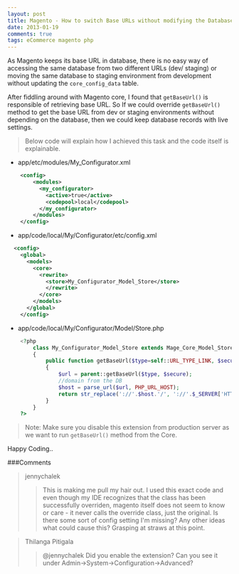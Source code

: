 ```yaml
---
layout: post
title: Magento - How to switch Base URLs without modifying the Database
date: 2013-01-19
comments: true
tags: eCommerce magento php
---
```


As Magento keeps its base URL in database, there is no easy way of accessing the same database from two different URLs
(dev/ staging) or moving the same database to staging environment from development without updating  the `core_config_data` table.


After fiddling around with Magento core, I found that `getBaseUrl()` is responsible of retrieving base URL.
So If we could override `getBaseUrl()` method to get the base URL from dev or staging environments without depending on the database,
then we could keep database records with live settings.

> Below code will explain how I achieved this task and the code itself is explainable.

- app/etc/modules/My_Configurator.xml

```xml
    <config>
        <modules>
          <my_configurator>
            <active>true</active>
            <codepool>local</codepool>
          </my_configurator>
        </modules>
    </config>
```
- app/code/local/My/Configurator/etc/config.xml

```xml
  <config>
    <global>
      <models>
        <core>
          <rewrite>
            <store>My_Configurator_Model_Store</store>
            </rewrite>
          </core>
        </models>
      </global>
    </config>
```
- app/code/local/My/Configurator/Model/Store.php

```php
    <?php
        class My_Configurator_Model_Store extends Mage_Core_Model_Store
        {
            public function getBaseUrl($type=self::URL_TYPE_LINK, $secure=null)
            {
                $url = parent::getBaseUrl($type, $secure);
                //domain from the DB
                $host = parse_url($url, PHP_URL_HOST);
                return str_replace('://'.$host.'/', '://'.$_SERVER['HTTP_HOST'].'/', $url);
            }
        }
    ?>
```
>Note: Make sure you disable this extension from production server as we want to run `getBaseUrl()` method from the Core.

Happy Coding..

###Comments

>jennychalek
>>This is making me pull my hair out. I used this exact code and even though my IDE recognizes that the class
      has been successfully overriden, magento itself does not seem to know or care - it never calls the override
      class, just the original. Is there some sort of config setting I&#39;m missing? Any other ideas what could
      cause this? Grasping at straws at this point.

>Thilanga Pitigala
>>@jennychalek Did you enable the extension? Can you see it under Admin-&gt;System-&gt;Configuration-&gt;Advanced?
